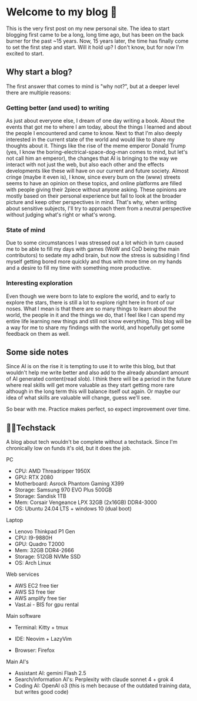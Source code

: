 # Welcome to my blog 🌊

This is the very first post on my new personal site. The idea to start blogging first came to be a long, long time ago, but has been on the back burner for the past ~15 years. Now, 15 years later, the time has finally come to set the first step and start. Will it hold up? I don't know, but for now I'm excited to start.

## Why start a blog?

The first answer that comes to mind is "why not?", but at a deeper level there are multiple reasons:

### Getting better (and used) to writing

As just about everyone else, I dream of one day writing a book. About the events that got me to where I am today, about the things I learned and about the people I encountered and came to know.
Next to that I'm also deeply interested in the current state of the world and would like to share my thoughts about it. Things like the rise of the meme emperor Donald Trump (yes, I know the boring-electrical-space-dog-man comes to mind, but let's not call him an emperor), the changes that AI is bringing to the way we interact with not just the web, but also each other and the effects developments like these will have on our current and future society. Almost cringe (maybe it even is), I know, since every bum on the (www) streets seems to have an opinion on these topics, and online platforms are filled with people giving their 2piece without anyone asking. These opinions are mostly based on their personal experience but fail to look at the broader picture and keep other perspectives in mind. That's why, when writing about sensitive subjects, I'll try to approach them from a neutral perspective without judging what's right or what's wrong.

### State of mind

Due to some circumstances I was stressed out a lot which in turn caused me to be able to fill my days with games (WoW and CoD being the main contributors) to sedate my adhd brain, but now the stress is subsiding I find myself getting bored more quickly and thus with more time on my hands and a desire to fill my time with something more productive.

### Interesting exploration

Even though we were born to late to explore the world, and to early to explore the stars, there is still a lot to explore right here in front of our noses. What I mean is that there are so many things to learn about the world, the people in it and the things we do, that I feel like I can spend my entire life learning new things and still not know everything. This blog will be a way for me to share my findings with the world, and hopefully get some feedback on them as well.

## Some side notes

Since AI is on the rise it is tempting to use it to write this blog, but that wouldn't help me write better and also add to the already abundant amount of AI generated content(read slob). I think there will be a period in the future where real skills will get more valuable as they start getting more rare although in the long term this will balance itself out again. Or maybe our idea of what skills are valuable will change, guess we'll see.

So bear with me. Practice makes perfect, so expect improvement over time.

## 🧑‍💻Techstack

A blog about tech wouldn't be complete without a techstack. Since I'm chronically low on funds it's old, but it does the job.

PC

- CPU: AMD Threadripper 1950X
- GPU: RTX 2080
- Motherboard: Asrock Phantom Gaming X399
- Storage: Samsung 970 EVO Plus 500GB
- Storage: Sandisk 1TB
- Mem: Corsair Vengeance LPX 32GB (2x16GB) DDR4-3000
- OS: Ubuntu 24.04 LTS + windows 10 (dual boot)

Laptop

- Lenovo Thinkpad P1 Gen
- CPU: I9-9880H
- GPU: Quadro T2000
- Mem: 32GB DDR4-2666
- Storage: 512GB NVMe SSD
- OS: Arch Linux

Web services

- AWS EC2 free tier
- AWS S3 free tier
- AWS amplify free tier
- Vast.ai - BIS for gpu rental

Main software

- Terminal: Kitty + tmux
- IDE: Neovim + LazyVim

- Browser: Firefox

Main AI's

- Assistant AI: gemini Flash 2.5
- Search/information AI's: Perplexity with claude sonnet 4 + grok 4
- Coding AI: OpenAI o3 (this is meh because of the outdated training data, but writes good code)
